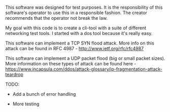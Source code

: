 This software was designed for test purposes. It is the responsibility of this
software's operator to use this in a responsible fashion. The creator recommends
that the operator not break the law.

My goal with this code is to create a cli-tool with a suite of different networking
test tools. I started with a dos tool because it's really easy.

This software can implement a TCP SYN flood attack. More info on this attack can
be found in RFC 4987 - http://www.ietf.org/rfc/rfc4987

This software can implement a UDP packet flood (big or small packet sizes).
More information on these types of attack can be found here - 
https://www.incapsula.com/ddos/attack-glossary/ip-fragmentation-attack-teardrop


TODO:
 * Add a bunch of error handling
 
 * More testing


